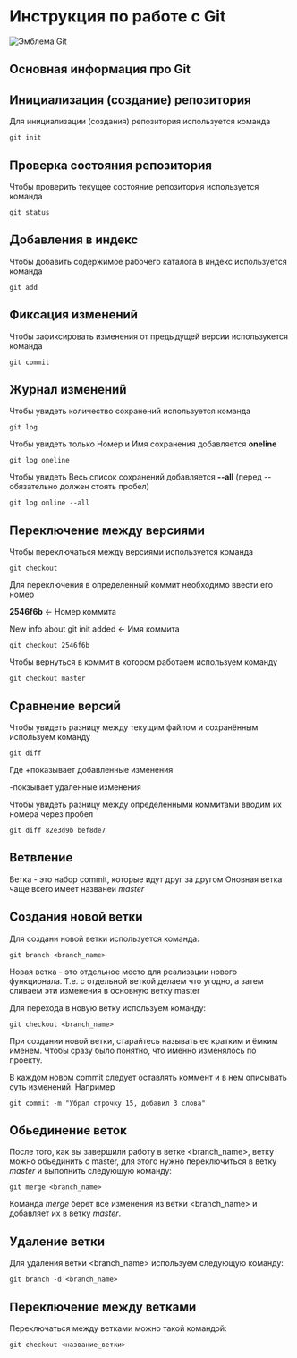 # **Инструкция по работе с Git**


![Эмблема Git](git.jpeg)

## Основная информация про Git

## Инициализация (создание) репозитория

Для инициализации (создания) репозитория используется команда 
    
    git init  

## Проверка состояния  репозитория

Чтобы проверить текущее состояние репозитория используется команда

    git status


## Добавления в индекс

Чтобы добавить содержимое рабочего каталога в индекс используется команда

    git add

## Фиксация изменений

Чтобы зафиксировать изменения от предыдущей версии использукется команда

    git commit

## Журнал изменений

Чтобы увидеть количество сохранений используется команда

    git log

Чтобы увидеть только Номер и Имя сохранения добавляется **oneline** 

    git log oneline

Чтобы увидеть Весь список сохранений добавляется **--all** (перед -- обязательно должен стоять пробел)

    git log online --all

## Переключение между версиями

Чтобы переключаться между версиями используется команда 

    git checkout

Для переключения в определенный коммит необходимо ввести его номер

**2546f6b** <- Номер коммита 

New info about git init added <- Имя коммита

    git checkout 2546f6b 

Чтобы вернуться в коммит в котором работаем используем команду

    git checkout master

## Сравнение версий 

Чтобы увидеть разницу между текущим файлом
и сохранённым используем команду

    git diff
Где +показывает добавленные изменения

-покзывает удаленные изменения


Чтобы увидеть разницу между определенными коммитами вводим их номера через пробел

    git diff 82e3d9b bef8de7

## Ветвление

Ветка - это набор commit, которые идут друг за другом
Оновная ветка чаще всего имеет названеи  _master_

## Создания новой ветки

Для создани новой ветки используется команда:

    git branch <branch_name>

Новая ветка - это  отдельное место для реализации нового функционала. Т.е. с отдельной веткой делаем что угодно, а затем сливаем эти изменения в основную ветку master

Для перехода в новую ветку используем команду:

    git checkout <branch_name>

При создании новой ветки, старайтесь называть ее кратким и ёмким именем. Чтобы сразу было понятно, что именно изменялось по проекту. 

В каждом новом commit следует оставлять коммент и в нем описывать суть изменений. Например

    git commit -m "Убрал строчку 15, добавил 3 слова"

## Обьединение веток

После того, как вы завершили работу в ветке <branch_name>, ветку можно обьединить с master, для этого нужно переключиться в ветку _master_ и выполнить следующую команду:

    git merge <branch_name>

Команда _merge_ берет все изменения из ветки <branch_name> и добавляет их в ветку _master_.
    
## Удаление ветки

Для удаления ветки <branch_name> используем следующую команду:

    git branch -d <branch_name>
    

## Переключение между ветками 

Переключаться между ветками можно такой командой:

    git checkout <название_ветки>





